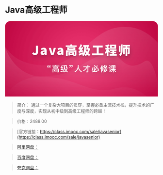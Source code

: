 # Java高级工程师

![img](../../assets/6427199b095d3a3906960344.jpg)

> 简介： 通过一个复杂大项目的贯穿，掌握必备主流技术栈，提升技术的广度与深度，实现从初中级到高级工程师的跨越！

> 价格：2488.00

> [官方链接：https://class.imooc.com/sale/javasenior](https://class.imooc.com/sale/javasenior)

> [阿里网盘：]()

> [百度网盘：]()

> [夸克网盘：]()

